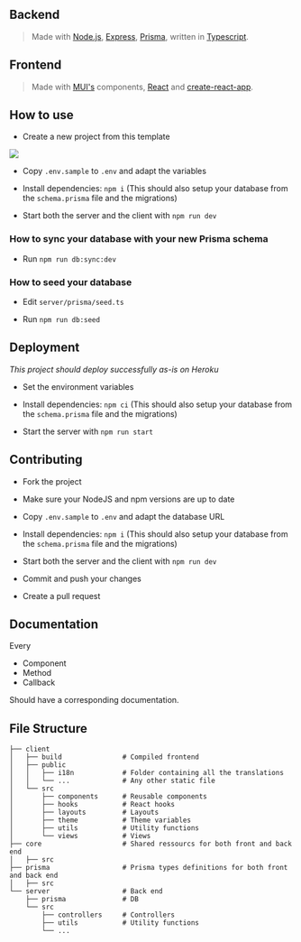 ## Backend

> Made with [Node.js](https://nodejs.org/en/), [Express](https://expressjs.com/), [Prisma](https://www.prisma.io/), written in [Typescript](https://www.typescriptlang.org/).

## Frontend

> Made with [MUI's](https://mui.com/) components, [React](https://reactjs.org/) and [create-react-app](https://facebook.github.io/create-react-app/).

## How to use

- Create a new project from this template

![](https://i.imgur.com/Hc0JsXs.png)

- Copy `.env.sample` to `.env` and adapt the variables

- Install dependencies: `npm i` (This should also setup your database from the `schema.prisma` file and the migrations)

- Start both the server and the client with `npm run dev`

### How to sync your database with your new Prisma schema

- Run `npm run db:sync:dev`

### How to seed your database

- Edit `server/prisma/seed.ts`

- Run `npm run db:seed`

## Deployment

*This project should deploy successfully as-is on Heroku*

- Set the environment variables

- Install dependencies: `npm ci` (This should also setup your database from the `schema.prisma` file and the migrations)

- Start the server with `npm run start`

## Contributing

- Fork the project

- Make sure your NodeJS and npm versions are up to date

- Copy `.env.sample` to `.env` and adapt the database URL

- Install dependencies: `npm i` (This should also setup your database from the `schema.prisma` file and the migrations)

- Start both the server and the client with `npm run dev`

- Commit and push your changes

- Create a pull request

## Documentation

Every

- Component
- Method
- Callback

Should have a corresponding documentation.


## File Structure

```
├── client
│	├── build    			# Compiled frontend
│	├── public
│	│	├── i18n			# Folder containing all the translations
│	│	└── ...      		# Any other static file
│	└── src
│		├── components 		# Reusable components
│		├── hooks     		# React hooks
│		├── layouts    		# Layouts
│		├── theme     		# Theme variables
│		├── utils       	# Utility functions
│		└── views       	# Views
├── core 					# Shared ressourcs for both front and back end
│   ├── src              
├── prisma 					# Prisma types definitions for both front and back end
│   ├── src              
└── server 					# Back end
    ├── prisma              # DB
	└── src
	    ├── controllers     # Controllers
 	  	├── utils       	# Utility functions
	    └── ...
```